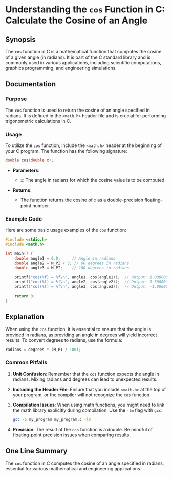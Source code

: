 <!--
Meta Description: # Understanding the `cos` Function in C: Calculate the Cosine of an Angle ## Synopsis The `cos` function in C is a mathematical function that computes...
Meta Keywords: cos, function, radians, angle, double
-->

# Understanding the `cos` Function in C: Calculate the Cosine of an Angle

## Synopsis
The `cos` function in C is a mathematical function that computes the cosine of a given angle (in radians). It is part of the C standard library and is commonly used in various applications, including scientific computations, graphics programming, and engineering simulations.

## Documentation
### Purpose
The `cos` function is used to return the cosine of an angle specified in radians. It is defined in the `<math.h>` header file and is crucial for performing trigonometric calculations in C.

### Usage
To utilize the `cos` function, include the `<math.h>` header at the beginning of your C program. The function has the following signature:

```c
double cos(double x);
```

- **Parameters**: 
  - `x`: The angle in radians for which the cosine value is to be computed.

- **Returns**: 
  - The function returns the cosine of `x` as a double-precision floating-point number.

### Example Code
Here are some basic usage examples of the `cos` function:

```c
#include <stdio.h>
#include <math.h>

int main() {
    double angle1 = 0.0;     // Angle in radians
    double angle2 = M_PI / 3; // 60 degrees in radians
    double angle3 = M_PI;    // 180 degrees in radians

    printf("cos(%f) = %f\n", angle1, cos(angle1));  // Output: 1.000000
    printf("cos(%f) = %f\n", angle2, cos(angle2));  // Output: 0.500000
    printf("cos(%f) = %f\n", angle3, cos(angle3));  // Output: -1.000000

    return 0;
}
```

## Explanation
When using the `cos` function, it is essential to ensure that the angle is provided in radians, as providing an angle in degrees will yield incorrect results. To convert degrees to radians, use the formula:

```c
radians = degrees * (M_PI / 180);
```

### Common Pitfalls
1. **Unit Confusion**: Remember that the `cos` function expects the angle in radians. Mixing radians and degrees can lead to unexpected results.
2. **Including the Header File**: Ensure that you include `<math.h>` at the top of your program, or the compiler will not recognize the `cos` function.
3. **Compilation Issues**: When using math functions, you might need to link the math library explicitly during compilation. Use the `-lm` flag with `gcc`:

   ```bash
   gcc -o my_program my_program.c -lm
   ```

4. **Precision**: The result of the `cos` function is a double. Be mindful of floating-point precision issues when comparing results.

## One Line Summary
The `cos` function in C computes the cosine of an angle specified in radians, essential for various mathematical and engineering applications.